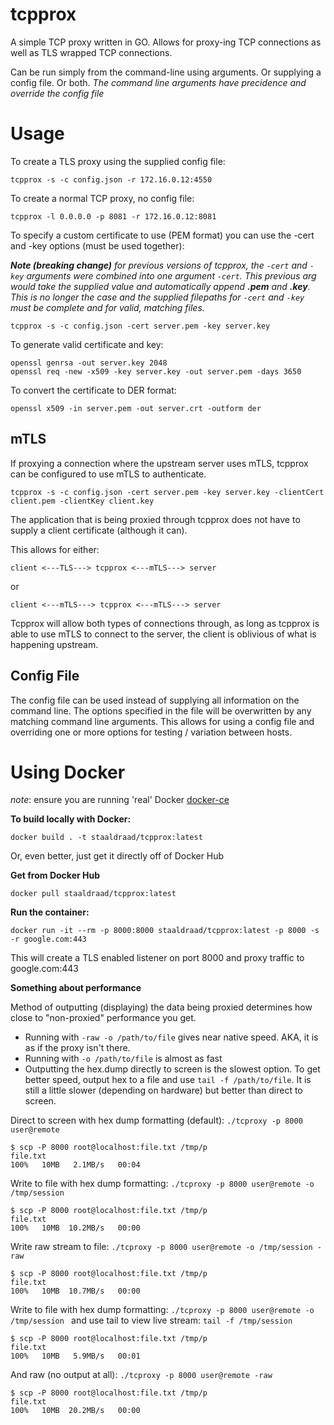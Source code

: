# tcpprox


A simple TCP proxy written in GO. Allows for proxy-ing TCP connections as well as TLS wrapped TCP connections.

Can be run simply from the command-line using arguments. Or supplying a config file. Or both.
_The command line arguments have precidence and override the config file_

# Usage

To create a TLS proxy using the supplied config file:

```
tcpprox -s -c config.json -r 172.16.0.12:4550
```

To create a normal TCP proxy,  no config file:

```
tcpprox -l 0.0.0.0 -p 8081 -r 172.16.0.12:8081
```

To specify a custom certificate to use (PEM format) you can use the -cert and -key options (must be used together):

___Note (breaking change)__ for previous versions of tcpprox, the `-cert` and `-key` arguments were combined into one argument `-cert`. This previous arg would take the supplied value and automatically append **.pem** and **.key**. This is no longer the case and the supplied filepaths for `-cert` and `-key` must be complete and for valid, matching files._   

```
tcpprox -s -c config.json -cert server.pem -key server.key
```

To generate valid certificate and key:

```
openssl genrsa -out server.key 2048
openssl req -new -x509 -key server.key -out server.pem -days 3650
```

To convert the certificate to DER format:

```
openssl x509 -in server.pem -out server.crt -outform der
```


## mTLS

If proxying a connection where the upstream server uses mTLS, tcpprox can be configured to use mTLS to authenticate.

```
tcpprox -s -c config.json -cert server.pem -key server.key -clientCert client.pem -clientKey client.key
```

The application that is being proxied through tcpprox does not have to supply a client certificate (although it can). 

This allows for either:

```
client <---TLS---> tcpprox <---mTLS---> server
```

or

```
client <---mTLS---> tcpprox <---mTLS---> server
```

Tcpprox will allow both types of connections through, as long as tcpprox is able to use mTLS to connect to the server, the client is oblivious of what is happening upstream.

## Config File

The config file can be used instead of supplying all information on the command line. The options specified in the file will be overwritten by any matching command line arguments. This allows for using a config file and overriding one or more options for testing / variation between hosts.

# Using Docker

_note_: ensure you are running 'real' Docker [docker-ce](https://docs.docker.com/install/#supported-platforms)

**To build locally with Docker:**

```
docker build . -t staaldraad/tcpprox:latest
```

Or, even better, just get it directly off of Docker Hub

**Get from Docker Hub**

```
docker pull staaldraad/tcpprox:latest
```

**Run the container:**

```
docker run -it --rm -p 8000:8000 staaldraad/tcpprox:latest -p 8000 -s -r google.com:443
```

This will create a TLS enabled listener on port 8000 and proxy traffic to google.com:443


**Something about performance**

Method of outputting (displaying) the data being proxied determines how close to "non-proxied" performance you get.

* Running with `-raw -o /path/to/file` gives near native speed. AKA, it is as if the proxy isn't there. 
* Running with `-o /path/to/file` is almost as fast
* Outputting the hex.dump directly to screen is the slowest option. To get better speed, output hex to a file and use `tail -f /path/to/file`. It is still a little slower (depending on hardware) but better than direct to screen.

Direct to screen with hex dump formatting (default): `./tcproxy -p 8000 user@remote`
```
$ scp -P 8000 root@localhost:file.txt /tmp/p
file.txt                                                                                    100%   10MB   2.1MB/s   00:04    
```

Write to file with hex dump formatting: `./tcproxy -p 8000 user@remote -o /tmp/session`
```
$ scp -P 8000 root@localhost:file.txt /tmp/p
file.txt                                                                                    100%   10MB  10.2MB/s   00:00      
```

Write raw stream to file: `./tcproxy -p 8000 user@remote -o /tmp/session -raw`
```
$ scp -P 8000 root@localhost:file.txt /tmp/p
file.txt                                                                                    100%   10MB  10.7MB/s   00:00    

```

Write to file with hex dump formatting: `./tcproxy -p 8000 user@remote -o /tmp/session ` and use tail to view live stream: `tail -f /tmp/session`
```
$ scp -P 8000 root@localhost:file.txt /tmp/p
file.txt                                                                                    100%   10MB   5.9MB/s   00:01    

```

And raw (no output at all): `./tcproxy -p 8000 user@remote -raw`

```
$ scp -P 8000 root@localhost:file.txt /tmp/p 
file.txt                                                                                    100%   10MB  20.2MB/s   00:00     
```